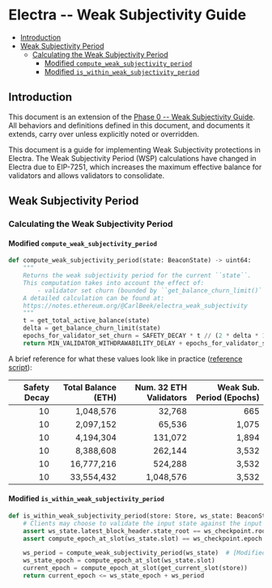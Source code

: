 # Electra -- Weak Subjectivity Guide

<!-- mdformat-toc start --slug=github --no-anchors --maxlevel=6 --minlevel=2 -->

- [Introduction](#introduction)
- [Weak Subjectivity Period](#weak-subjectivity-period)
  - [Calculating the Weak Subjectivity Period](#calculating-the-weak-subjectivity-period)
    - [Modified `compute_weak_subjectivity_period`](#modified-compute_weak_subjectivity_period)
    - [Modified `is_within_weak_subjectivity_period`](#modified-is_within_weak_subjectivity_period)

<!-- mdformat-toc end -->

## Introduction

This document is an extension of the [Phase 0 -- Weak Subjectivity
Guide](../phase0/weak-subjectivity.md). All behaviors and definitions defined in this document, and
documents it extends, carry over unless explicitly noted or overridden.

This document is a guide for implementing Weak Subjectivity protections in Electra. The Weak
Subjectivity Period (WSP) calculations have changed in Electra due to EIP-7251, which increases the
maximum effective balance for validators and allows validators to consolidate.

## Weak Subjectivity Period

### Calculating the Weak Subjectivity Period

#### Modified `compute_weak_subjectivity_period`

```python
def compute_weak_subjectivity_period(state: BeaconState) -> uint64:
    """
    Returns the weak subjectivity period for the current ``state``.
    This computation takes into account the effect of:
        - validator set churn (bounded by ``get_balance_churn_limit()`` per epoch)
    A detailed calculation can be found at:
    https://notes.ethereum.org/@CarlBeek/electra_weak_subjectivity
    """
    t = get_total_active_balance(state)
    delta = get_balance_churn_limit(state)
    epochs_for_validator_set_churn = SAFETY_DECAY * t // (2 * delta * 100)
    return MIN_VALIDATOR_WITHDRAWABILITY_DELAY + epochs_for_validator_set_churn
```

A brief reference for what these values look like in practice ([reference
script](https://gist.github.com/jtraglia/469380e8315d844c78ba1af9e4fd5460)):

| Safety Decay | Total Balance (ETH) | Num. 32 ETH Validators | Weak Sub. Period (Epochs) |
| -----------: | ------------------: | ---------------------: | ------------------------: |
|           10 |           1,048,576 |                 32,768 |                       665 |
|           10 |           2,097,152 |                 65,536 |                     1,075 |
|           10 |           4,194,304 |                131,072 |                     1,894 |
|           10 |           8,388,608 |                262,144 |                     3,532 |
|           10 |          16,777,216 |                524,288 |                     3,532 |
|           10 |          33,554,432 |              1,048,576 |                     3,532 |

#### Modified `is_within_weak_subjectivity_period`

```python
def is_within_weak_subjectivity_period(store: Store, ws_state: BeaconState, ws_checkpoint: Checkpoint) -> bool:
    # Clients may choose to validate the input state against the input Weak Subjectivity Checkpoint
    assert ws_state.latest_block_header.state_root == ws_checkpoint.root
    assert compute_epoch_at_slot(ws_state.slot) == ws_checkpoint.epoch

    ws_period = compute_weak_subjectivity_period(ws_state)  # [Modified in Electra]
    ws_state_epoch = compute_epoch_at_slot(ws_state.slot)
    current_epoch = compute_epoch_at_slot(get_current_slot(store))
    return current_epoch <= ws_state_epoch + ws_period
```

